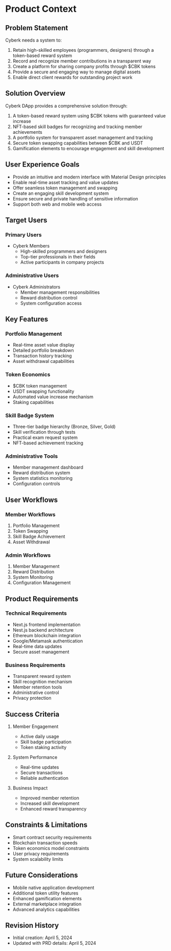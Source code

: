 # Product Context

## Problem Statement
Cyberk needs a system to:
1. Retain high-skilled employees (programmers, designers) through a token-based reward system
2. Record and recognize member contributions in a transparent way
3. Create a platform for sharing company profits through $CBK tokens
4. Provide a secure and engaging way to manage digital assets
5. Enable direct client rewards for outstanding project work

## Solution Overview
Cyberk DApp provides a comprehensive solution through:
1. A token-based reward system using $CBK tokens with guaranteed value increase
2. NFT-based skill badges for recognizing and tracking member achievements
3. A portfolio system for transparent asset management and tracking
4. Secure token swapping capabilities between $CBK and USDT
5. Gamification elements to encourage engagement and skill development

## User Experience Goals
- Provide an intuitive and modern interface with Material Design principles
- Enable real-time asset tracking and value updates
- Offer seamless token management and swapping
- Create an engaging skill development system
- Ensure secure and private handling of sensitive information
- Support both web and mobile web access

## Target Users
### Primary Users
- Cyberk Members
  * High-skilled programmers and designers
  * Top-tier professionals in their fields
  * Active participants in company projects

### Administrative Users
- Cyberk Administrators
  * Member management responsibilities
  * Reward distribution control
  * System configuration access

## Key Features
### Portfolio Management
- Real-time asset value display
- Detailed portfolio breakdown
- Transaction history tracking
- Asset withdrawal capabilities

### Token Economics
- $CBK token management
- USDT swapping functionality
- Automated value increase mechanism
- Staking capabilities

### Skill Badge System
- Three-tier badge hierarchy (Bronze, Silver, Gold)
- Skill verification through tests
- Practical exam request system
- NFT-based achievement tracking

### Administrative Tools
- Member management dashboard
- Reward distribution system
- System statistics monitoring
- Configuration controls

## User Workflows
### Member Workflows
1. Portfolio Management
2. Token Swapping
3. Skill Badge Achievement
4. Asset Withdrawal

### Admin Workflows
1. Member Management
2. Reward Distribution
3. System Monitoring
4. Configuration Management

## Product Requirements
### Technical Requirements
- Next.js frontend implementation
- Nest.js backend architecture
- Ethereum blockchain integration
- Google/Metamask authentication
- Real-time data updates
- Secure asset management

### Business Requirements
- Transparent reward system
- Skill recognition mechanism
- Member retention tools
- Administrative control
- Privacy protection

## Success Criteria
1. Member Engagement
   - Active daily usage
   - Skill badge participation
   - Token staking activity

2. System Performance
   - Real-time updates
   - Secure transactions
   - Reliable authentication

3. Business Impact
   - Improved member retention
   - Increased skill development
   - Enhanced reward transparency

## Constraints & Limitations
- Smart contract security requirements
- Blockchain transaction speeds
- Token economics model constraints
- User privacy requirements
- System scalability limits

## Future Considerations
- Mobile native application development
- Additional token utility features
- Enhanced gamification elements
- External marketplace integration
- Advanced analytics capabilities

## Revision History
- Initial creation: April 5, 2024
- Updated with PRD details: April 5, 2024